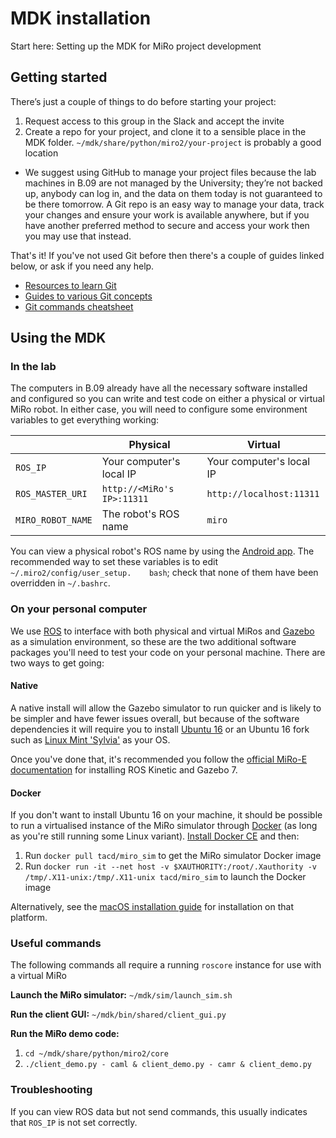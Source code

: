 # MDK installation
Start here: Setting up the MDK for MiRo project development

## Getting started
There’s just a couple of things to do before starting your project:
1. Request access to this group in the Slack and accept the invite
2. Create a repo for your project, and clone it to a sensible place in the MDK folder. `~/mdk/share/python/miro2/your-project` is probably a good location
  * We suggest using GitHub to manage your project files because the lab machines in B.09 are not managed by the University; they’re not backed up, anybody can log in, and the data on them today is not guaranteed to be there tomorrow. A Git repo is an easy way to manage your data, track your changes and ensure your work is available anywhere, but if you have another preferred method to secure and access your work then you may use that instead.

That's it! If you've not used Git before then there's a couple of guides linked below, or ask if you need any help.
* [Resources to learn Git](https://try.github.io)
* [Guides to various Git concepts](https://guides.github.com)
* [Git commands cheatsheet](https://github.github.com/training-kit/downloads/github-git-cheat-sheet/)

## Using the MDK
### In the lab
The computers in B.09 already have all the necessary software installed and configured so you can write and test code on either a physical or virtual MiRo robot. In either case, you will need to configure some environment variables to get everything working: 

|                   | Physical                   | Virtual                  |
| ----------------- | -------------------------- | ------------------------ |
| `ROS_IP`          | Your computer's local IP   | Your computer's local IP |
| `ROS_MASTER_URI`  | `http://<MiRo's IP>:11311` | `http://localhost:11311` |
| `MIRO_ROBOT_NAME` | The robot's ROS name       | `miro`                   |

You can view a physical robot's ROS name by using the [Android app](https://play.google.com/store/apps/details?id=com.consequentialrobotics.miroapp_2p0). The recommended way to set these variables is to edit `~/.miro2/config/user_setup.	bash`; check that none of them have been overridden in `~/.bashrc`.

### On your personal computer
We use [ROS](https://www.ros.org) to interface with both physical and virtual MiRos and [Gazebo](http://gazebosim.org) as a simulation environment, so these are the two additional software packages you'll need to test your code on your personal machine. There are two ways to get going:

#### Native
A native install will allow the Gazebo simulator to run quicker and is likely to be simpler and have fewer issues overall, but because of the software dependencies it will require you to install [Ubuntu 16](http://releases.ubuntu.com/16.04/) or an Ubuntu 16 fork such as [Linux Mint 'Sylvia'](https://linuxmint.com/release.php?id=31) as your OS.

Once you've done that, it's recommended you follow the [official MiRo-E documentation](http://labs.consequentialrobotics.com/miro-e/docs/index.php?page=Developer_Profiles_Simulator) for installing ROS Kinetic and Gazebo 7.

#### Docker
If you don't want to install Ubuntu 16 on your machine, it should be possible to run a virtualised instance of the MiRo simulator through [Docker](https://www.docker.com) (as long as you're still running some Linux variant). [Install Docker CE](https://docs.docker.com/install/linux/docker-ce/ubuntu/) and then:
1. Run `docker pull tacd/miro_sim` to get the MiRo simulator Docker image
2. Run `docker run -it --net host -v $XAUTHORITY:/root/.Xauthority -v /tmp/.X11-unix:/tmp/.X11-unix tacd/miro_sim` to launch the Docker image

Alternatively, see the [macOS installation guide](https://github.com/MiRo-projects/MDK-Installation/blob/master/Installation/MDK%20installation%20on%20MAC%20OS.pdf) for installation on that platform.

### Useful commands
The following commands all require a running `roscore` instance for use with a virtual MiRo

**Launch the MiRo simulator:**
`~/mdk/sim/launch_sim.sh`

**Run the client GUI:**
`~/mdk/bin/shared/client_gui.py`

**Run the MiRo demo code:**
1. `cd ~/mdk/share/python/miro2/core`
2. `./client_demo.py - caml & client_demo.py - camr & client_demo.py`

### Troubleshooting
If you can view ROS data but not send commands, this usually indicates that `ROS_IP` is not set correctly.
